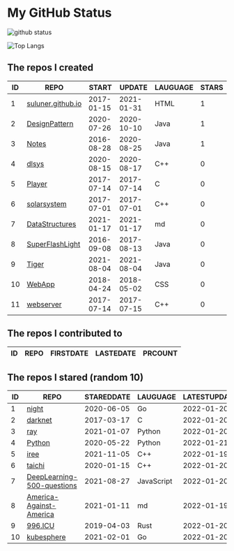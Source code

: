 # My GitHub Status

<img src="https://github-readme-stats-1.yihong0618.vercel.app/api?username=ThaddeusJiang&show_icons=true&&&hide_title=true&count_private=true" alt="github status" />

![Top Langs](https://github-readme-stats-1.yihong0618.vercel.app/api/top-langs/?username=ThaddeusJiang&layout=compact)

<!--START_SECTION:my_github-->
## The repos I created
| ID |                               REPO                                |   START    |   UPDATE   | LAUGUAGE | STARS |
|----|-------------------------------------------------------------------|------------|------------|----------|-------|
|  1 | [suluner.github.io](https://github.com/suluner/suluner.github.io) | 2017-01-15 | 2021-01-31 | HTML     |     1 |
|  2 | [DesignPattern](https://github.com/suluner/DesignPattern)         | 2020-07-26 | 2020-10-10 | Java     |     1 |
|  3 | [Notes](https://github.com/suluner/Notes)                         | 2016-08-28 | 2020-08-25 | Java     |     1 |
|  4 | [dlsys](https://github.com/suluner/dlsys)                         | 2020-08-15 | 2020-08-17 | C++      |     0 |
|  5 | [Player](https://github.com/suluner/Player)                       | 2017-07-14 | 2017-07-14 | C        |     0 |
|  6 | [solarsystem](https://github.com/suluner/solarsystem)             | 2017-07-01 | 2017-07-01 | C++      |     0 |
|  7 | [DataStructures](https://github.com/suluner/DataStructures)       | 2021-01-17 | 2021-01-17 | md       |     0 |
|  8 | [SuperFlashLight](https://github.com/suluner/SuperFlashLight)     | 2016-09-08 | 2017-08-13 | Java     |     0 |
|  9 | [Tiger](https://github.com/suluner/Tiger)                         | 2021-08-04 | 2021-08-04 | Java     |     0 |
| 10 | [WebApp](https://github.com/suluner/WebApp)                       | 2018-04-24 | 2018-05-02 | CSS      |     0 |
| 11 | [webserver](https://github.com/suluner/webserver)                 | 2017-07-14 | 2017-07-15 | C++      |     0 |

## The repos I contributed to
| ID | REPO | FIRSTDATE | LASTEDATE | PRCOUNT |
|----|------|-----------|-----------|---------|

## The repos I stared (random 10)
| ID |                                         REPO                                         | STAREDDATE |  LAUGUAGE  | LATESTUPDATE |
|----|--------------------------------------------------------------------------------------|------------|------------|--------------|
|  1 | [night](https://github.com/talkgo/night)                                             | 2020-06-05 | Go         | 2022-01-20   |
|  2 | [darknet](https://github.com/pjreddie/darknet)                                       | 2017-03-17 | C          | 2022-01-20   |
|  3 | [ray](https://github.com/ray-project/ray)                                            | 2021-01-07 | Python     | 2022-01-20   |
|  4 | [Python](https://github.com/TheAlgorithms/Python)                                    | 2020-05-22 | Python     | 2022-01-21   |
|  5 | [iree](https://github.com/google/iree)                                               | 2021-11-05 | C++        | 2022-01-19   |
|  6 | [taichi](https://github.com/taichi-dev/taichi)                                       | 2020-01-15 | C++        | 2022-01-20   |
|  7 | [DeepLearning-500-questions](https://github.com/scutan90/DeepLearning-500-questions) | 2021-08-27 | JavaScript | 2022-01-20   |
|  8 | [America-Against-America](https://github.com/zealotCE/America-Against-America)       | 2021-01-11 | md         | 2022-01-19   |
|  9 | [996.ICU](https://github.com/996icu/996.ICU)                                         | 2019-04-03 | Rust       | 2022-01-20   |
| 10 | [kubesphere](https://github.com/kubesphere/kubesphere)                               | 2021-02-01 | Go         | 2022-01-20   |

<!--END_SECTION:my_github-->